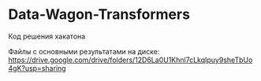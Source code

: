 # Data-Wagon-Transformers
Код решения хакатона

Файлы с основными результатами на диске: https://drive.google.com/drive/folders/12D6La0U1Khnl7cLkqIpuy9sheTbUo4gK?usp=sharing
